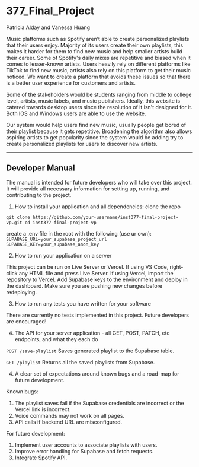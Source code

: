 # 377_Final_Project
Patricia Alday and Vanessa Huang

Music platforms such as Spotify aren’t able to create personalized playlists that their users enjoy. Majority of its users create their own playlists, this makes it harder for them to find new music and help smaller   artists build their career. Some of Spotify's daily mixes are repetitive and biased when it comes to lesser-known artists. Users heavily rely on different platforms like TikTok to find new music, artists also rely on   this platform to get their music noticed. We want to create a platform that avoids these issues so that there is a better user experience for customers and artists. 

Some of the stakeholders would be students ranging from middle to college level, artists, music labels, and music publishers. Ideally, this website is catered towards desktop users since the resolution of it isn't designed for it. Both IOS and Windows users are able to use the website. 
 

Our system would help users find new music, usually people get bored of their playlist because it gets repetitive. Broadening the algorithm also allows aspiring artists to get popularity since the system would be adding try to create personalized playlists for users to discover new artists. 




-------------------------------------------------------------------------------------------------------------------------------------------------------------------------
Developer Manual 
-------------------------------------------------------------------------------------------------------------------------------------------------------------------------

The manual is intended for future developers who will take over this project. It will provide all necessary information for setting up, running, and contributing to the project. 


1. How to install your application and all dependencies:
   clone the repo
   
```git clone https://github.com/your-username/inst377-final-project-vp.git cd inst377-final-project-vp ```

   create a .env file in the root with the following (use ur own): 
``` SUPABASE_URL=your_supabase_project_url ```
 ```SUPABASE_KEY=your_supabase_anon_key ```

2. How to run your application on a server

This project can be run on Live Server or Vercel. If using VS Code, right-click any HTML file and press Live Server. If using Vercel, import the repository to Vercel. Add Supabase keys to the environment and deploy in the dashboard. Make sure you are pushing new changes before redeploying. 

3. How to run any tests you have written for your software

There are currently no tests implemented in this project. Future developers are encouraged!

4. The API for your server application - all GET, POST, PATCH, etc endpoints, and what they each do


```POST /save-playlist```
  Saves generated playlist to the Supabase table. 

```GET /playlist```
  Returns all the saved playlists from Supabase. 

4. A clear set of expectations around known bugs and a road-map for future development.

Known bugs: 
  1. The playlist saves fail if the Supabase credentials are incorrect or the Vercel link is incorrect.
  2. Voice commands may not work on all pages.
  3. API calls if backend URL are misconfigured.

For future development: 
  1. Implement user accounts to associate playlists with users.
  2. Improve error handling for Supabase and fetch requests.
  3. Integrate Spotify API.






